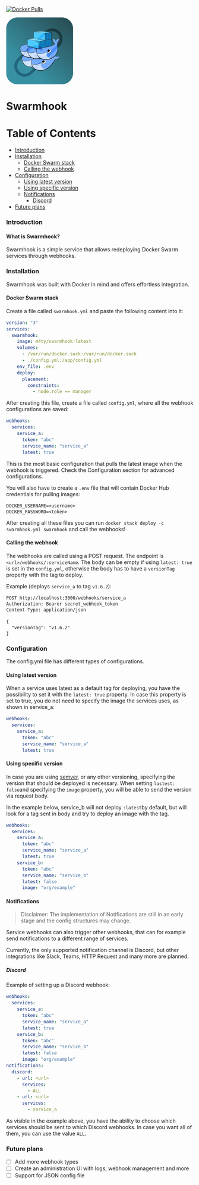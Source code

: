 [![Docker Pulls](https://img.shields.io/docker/pulls/m4ty/swarmhook?maxAge=4800)](https://hub.docker.com/r/m4ty/swarmhooks/)

![Swarmhook logo](assets/swarmhook.png "Swarmhook logo")

# Swarmhook

Table of Contents
=================

* [Introduction](#introduction)
* [Installation](#installation)
  * [Docker Swarm stack](#docker-swarm-stack)
  * [Calling the webhook](#calling-the-webhook)
* [Configuration](#configuration)
  * [Using latest version](#using-latest-version)
  * [Using specific version](#using-specific-version)
  * [Notifications](#notifications)
    * [Discord](#discord)
* [Future plans](#future-plans)

### Introduction

#### What is Swarmhook?

Swarmhook is a simple service that allows redeploying Docker Swarm services through webhooks.

### Installation

Swarmhook was built with Docker in mind and offers effortless integration.

#### Docker Swarm stack

Create a file called `swarmhook.yml` and paste the following content into it:

```yml
version: "3"
services:
  swarmhook:
    image: m4ty/swarmhook:latest
    volumes:
      - /var/run/docker.sock:/var/run/docker.sock
      - ./config.yml:/app/config.yml
    env_file: .env
    deploy:
      placement:
        constraints:
          - node.role == manager
```

After creating this file, create a file called `config.yml`, where all the webhook configurations are saved:

```yml
webhooks:
  services:
    service_a:
      token: "abc"
      service_name: "service_a"
      latest: true
```

This is the most basic configuration that pulls the latest image when the webhook is triggered. Check the Configuration
section for advanced
configurations.

You will also have to create a `.env` file that will contain Docker Hub credentials for pulling images:

```text
DOCKER_USERNAME=<username>
DOCKER_PASSWORD=<token>
```

After creating all these files you can run `docker stack deploy -c swarmhook.yml swarmhook` and call the webhooks!

#### Calling the webhook

The webhooks are called using a POST request. The endpoint is `<url>/webhooks/:serviceName`. The body can be empty if
using `latest: true` is set in the `config.yml`, otherwise the body has to have a `versionTag` property with the tag to
deploy.

Example (deploys `service_a` to tag `v1.6.2`):

```http request
POST http://localhost:3000/webhooks/service_a
Authorization: Bearer secret_webhook_token
Content-Type: application/json

{
  "versionTag": "v1.6.2"
}
```

### Configuration

The config.yml file has different types of configurations.

#### Using latest version

When a service uses latest as a default tag for deploying, you have the possibility to set it with the `latest: true`
property. In case this property is set to true, you do not need to specify the image the services uses, as shown in
service_a:

```yml
webhooks:
  services:
    service_a:
      token: "abc"
      service_name: "service_a"
      latest: true
```

#### Using specific version

In case you are using [semver](https://semver.org/), or any other versioning, specifying the version that should be
deployed is necessary. When setting `lastest: false`and specifying the `image` property, you will be able to send the
version via request body.

In the example below, service_b will not deploy `:latest`by default, but will look for a tag sent in body and try to
deploy an image with the tag.

```yml
webhooks:
  services:
    service_a:
      token: "abc"
      service_name: "service_a"
      latest: true
    service_b:
      token: "abc"
      service_name: "service_b"
      latest: false
      image: "org/example"
```

#### Notifications

> Disclaimer: The implementation of Notifications are still in an early stage and the config structures may change.

Service webhooks can also trigger other webhooks, that can for example send notifications to a different range of
services.

Currently, the only supported notification channel is Discord, but other integrations like Slack, Teams, HTTP Request
and many more are planned.

##### Discord

Example of setting up a Discord webhook:

```yaml
webhooks:
  services:
    service_a:
      token: "abc"
      service_name: "service_a"
      latest: true
    service_b:
      token: "abc"
      service_name: "service_b"
      latest: false
      image: "org/example"
notifications:
  discord:
    - url: <url>
      services:
        - ALL
    - url: <url>
      services:
        - service_a
```

As visible in the example above, you have the ability to choose which services should be sent to which Discord webhooks.
In case you want all of them, you can use the value `ALL`.

### Future plans

- [ ] Add more webhook types
- [ ] Create an administration UI with logs, webhook management and more
- [ ] Support for JSON config file

